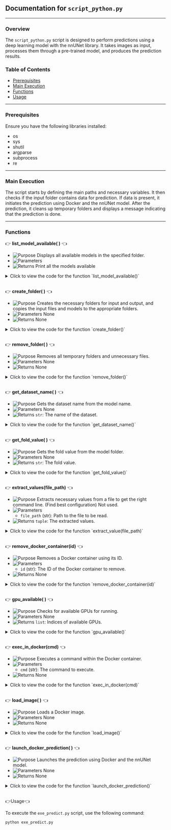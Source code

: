
## Documentation for `script_python.py`

---

### Overview

The `script_python.py` script is designed to perform predictions using a deep learning model with the nnUNet library. It takes images as input, processes them through a pre-trained model, and produces the prediction results.

### Table of Contents

- [Prerequisites](#prerequisites)
- [Main Execution](#main-execution)
- [Functions](#functions)
- [Usage](#usage)

---

### Prerequisites

Ensure you have the following libraries installed:

- os
- sys
- shutil
- argparse
- subprocess
- re

---

### Main Execution

The script starts by defining the main paths and necessary variables. It then checks if the input folder contains data for prediction. If data is present, it initiates the prediction using Docker and the nnUNet model. After the prediction, it cleans up temporary folders and displays a message indicating that the prediction is done.

---

### Functions

:point_right: **list_model_available( )** :point_left:

- ![Purpose](https://img.shields.io/badge/-Purpose-green) Displays all available models in the specified folder.
- ![Parameters](https://img.shields.io/badge/-Parameters-blue) 
- ![Returns](https://img.shields.io/badge/-Returns-red) Print all the models available

<details>
  <summary>Click to view the code for the function `list_model_available()`</summary>

```python
# Code for the function process_image
```

</details>

##  

:point_right: **create_folder( )** :point_left:

- ![Purpose](https://img.shields.io/badge/-Purpose-green) Creates the necessary folders for input and output, and copies the input files and models to the appropriate folders.
- ![Parameters](https://img.shields.io/badge/-Parameters-blue) None
- ![Returns](https://img.shields.io/badge/-Returns-red) None

<details>
  <summary>Click to view the code for the function `create_folder()`</summary>

```python
# Code for the function process_image
```

</details>

##  

:point_right: **remove_folder( )** :point_left:

- ![Purpose](https://img.shields.io/badge/-Purpose-green) Removes all temporary folders and unnecessary files.
- ![Parameters](https://img.shields.io/badge/-Parameters-blue) None
- ![Returns](https://img.shields.io/badge/-Returns-red) None

<details>
  <summary>Click to view the code for the function `remove_folder()`</summary>

```python
# Code for the function process_image
```

</details>

##  

:point_right: **get_dataset_name( )** :point_left:

- ![Purpose](https://img.shields.io/badge/-Purpose-green) Gets the dataset name from the model name.
- ![Parameters](https://img.shields.io/badge/-Parameters-blue) None
- ![Returns](https://img.shields.io/badge/-Returns-red) `str`: The name of the dataset.

<details>
  <summary>Click to view the code for the function `get_dataset_name()`</summary>

```python
# Code for the function process_image
```

</details>

##  

:point_right: **get_fold_value( )** :point_left:

- ![Purpose](https://img.shields.io/badge/-Purpose-green) Gets the fold value from the model folder.
- ![Parameters](https://img.shields.io/badge/-Parameters-blue) None
- ![Returns](https://img.shields.io/badge/-Returns-red) `str`: The fold value.

<details>
  <summary>Click to view the code for the function `get_fold_value()`</summary>

```python
# Code for the function process_image
```

</details>

##  

:point_right: **extract_values(file_path)** :point_left:

- ![Purpose](https://img.shields.io/badge/-Purpose-green) Extracts necessary values from a file to get the right command line. (Find best configuration) Not used.
- ![Parameters](https://img.shields.io/badge/-Parameters-blue)
  - `file_path` (str): Path to the file to be read.
- ![Returns](https://img.shields.io/badge/-Returns-red) `tuple`: The extracted values.

<details>
  <summary>Click to view the code for the function `extract_value(file_path)`</summary>

```python
# Code for the function process_image
```

</details>

##  

:point_right: **remove_docker_container(id)** :point_left:

- ![Purpose](https://img.shields.io/badge/-Purpose-green) Removes a Docker container using its ID.
- ![Parameters](https://img.shields.io/badge/-Parameters-blue)
  - `id` (str): The ID of the Docker container to remove.
- ![Returns](https://img.shields.io/badge/-Returns-red) None

<details>
  <summary>Click to view the code for the function `remove_docker_container(id)`</summary>

```python
# Code for the function process_image
```

</details>

##  

:point_right: **gpu_available( )** :point_left:

- ![Purpose](https://img.shields.io/badge/-Purpose-green) Checks for available GPUs for running.
- ![Parameters](https://img.shields.io/badge/-Parameters-blue) None
- ![Returns](https://img.shields.io/badge/-Returns-red) `list`: Indices of available GPUs.

<details>
  <summary>Click to view the code for the function `gpu_available()`</summary>

```python
# Code for the function process_image
```

</details>

##  

:point_right: **exec_in_docker(cmd)** :point_left:

- ![Purpose](https://img.shields.io/badge/-Purpose-green) Executes a command within the Docker container.
- ![Parameters](https://img.shields.io/badge/-Parameters-blue)
  - `cmd` (str): The command to execute.
- ![Returns](https://img.shields.io/badge/-Returns-red) None

<details>
  <summary>Click to view the code for the function `exec_in_docker(cmd)`</summary>

```python
# Code for the function process_image
```

</details>

##  

:point_right: **load_image( )** :point_left:

- ![Purpose](https://img.shields.io/badge/-Purpose-green) Loads a Docker image.
- ![Parameters](https://img.shields.io/badge/-Parameters-blue) None
- ![Returns](https://img.shields.io/badge/-Returns-red) None

<details>
  <summary>Click to view the code for the function `load_image()`</summary>

```python
# Code for the function process_image
```

</details>

##  

:point_right: **launch_docker_prediction( )** :point_left:

- ![Purpose](https://img.shields.io/badge/-Purpose-green) Launches the prediction using Docker and the nnUNet model.
- ![Parameters](https://img.shields.io/badge/-Parameters-blue) None
- ![Returns](https://img.shields.io/badge/-Returns-red) None

<details>
  <summary>Click to view the code for the function `launch_docker_prediction()`</summary>

```python
# Code for the function process_image
```

</details>

##  

:point_right:Usage:point_left:

To execute the `exe_predict.py` script, use the following command:

```
python exe_predict.py 
```

